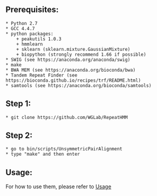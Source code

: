 
## Prerequisites:
	* Python 2.7
	* GCC 4.4.7
	* python packages:
		+ peakutils 1.0.3
		+ hmmlearn
		+ sklearn (sklearn.mixture.GaussianMixture)
		+ biopython (strongly recommend 1.66 if possible)
	* SWIG (see https://anaconda.org/anaconda/swig)
	* make
	* BWA MEM (see https://anaconda.org/bioconda/bwa)
	* Tandem Repeat Finder (see https://bioconda.github.io/recipes/trf/README.html)
	* samtools (see https://anaconda.org/bioconda/samtools)

## Step 1:
	* git clone https://github.com/WGLab/RepeatHMM

## Step 2:
	* go to bin/scripts/UnsymmetricPairAlignment
	* type "make" and then enter

## Usage:
 For how to use them, please refer to [Usage](https://github.com/WGLab/RepeatHMM/blob/master/docs/Usage.md)

